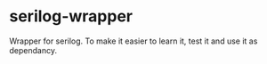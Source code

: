 # serilog-wrapper
Wrapper for serilog. To make it easier to learn it, test it and use it as dependancy.

